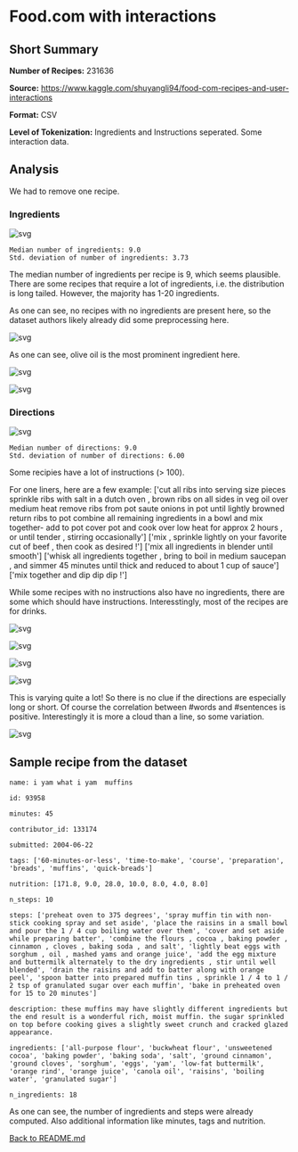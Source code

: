 # Food.com with interactions

## Short Summary

**Number of Recipes:** 231636

**Source:** https://www.kaggle.com/shuyangli94/food-com-recipes-and-user-interactions


**Format:** CSV

**Level of Tokenization:** Ingredients and Instructions seperated. Some interaction data.

## Analysis

We  had to remove one recipe.

### Ingredients

![svg](inspection_food-com_files/inspection_food-com_4_0.svg)


    Median number of ingredients: 9.0
    Std. deviation of number of ingredients: 3.73


The median number of ingredients per recipe is 9, which seems plausible. There are some recipes that require a lot of ingredients, i.e. the distribution is long tailed. However, the majority has 1-20 ingredients.








As one can see, no recipes with no ingredients are present here, so the dataset authors likely already did some preprocessing here.



![svg](inspection_food-com_files/inspection_food-com_8_1.svg)


As one can see, olive oil is the most prominent ingredient here.


![svg](inspection_food-com_files/inspection_food-com_11_1.svg)



![svg](inspection_food-com_files/inspection_food-com_13_1.svg)


### Directions



![svg](inspection_food-com_files/inspection_food-com_15_0.svg)


    Median number of directions: 9.0
    Std. deviation of number of directions: 6.00






Some recipies have a lot of instructions (> 100).

For one liners, here are a few example: 
    ['cut all ribs into serving size pieces sprinkle ribs with salt in a dutch oven , brown ribs on all sides in veg oil over medium heat remove ribs from pot saute onions in pot until lightly browned return ribs to pot combine all remaining ingredients in a bowl and mix together- add to pot cover pot and cook over low heat for approx 2 hours , or until tender , stirring occasionally']
    ['mix , sprinkle lightly on your favorite cut of beef , then cook as desired !']
    ['mix all ingredients in blender until smooth']
    ['whisk all ingredients together , bring to boil in medium saucepan , and simmer 45 minutes until thick and reduced to about 1 cup of sauce']
    ['mix together and dip dip dip !']


While some recipes with no instructions also have no ingredients, there are some which should have instructions. Interesstingly, most of the recipes are for drinks.




![svg](inspection_food-com_files/inspection_food-com_21_0.svg)



![svg](inspection_food-com_files/inspection_food-com_21_1.svg)



![svg](inspection_food-com_files/inspection_food-com_21_2.svg)



![svg](inspection_food-com_files/inspection_food-com_21_3.svg)


This is varying quite a lot! So there is no clue if the directions are especially long or short. Of course the correlation between #words and #sentences is positive. Interestingly it is more a cloud than a line, so some variation.




![svg](inspection_food-com_files/inspection_food-com_24_0.svg)


## Sample recipe from the dataset 

````
name: i yam what i yam  muffins

id: 93958

minutes: 45

contributor_id: 133174

submitted: 2004-06-22

tags: ['60-minutes-or-less', 'time-to-make', 'course', 'preparation', 'breads', 'muffins', 'quick-breads']

nutrition: [171.8, 9.0, 28.0, 10.0, 8.0, 4.0, 8.0]

n_steps: 10

steps: ['preheat oven to 375 degrees', 'spray muffin tin with non-stick cooking spray and set aside', 'place the raisins in a small bowl and pour the 1 / 4 cup boiling water over them', 'cover and set aside while preparing batter', 'combine the flours , cocoa , baking powder , cinnamon , cloves , baking soda , and salt', 'lightly beat eggs with sorghum , oil , mashed yams and orange juice', 'add the egg mixture and buttermilk alternately to the dry ingredients , stir until well blended', 'drain the raisins and add to batter along with orange peel', 'spoon batter into prepared muffin tins , sprinkle 1 / 4 to 1 / 2 tsp of granulated sugar over each muffin', 'bake in preheated oven for 15 to 20 minutes']

description: these muffins may have slightly different ingredients but the end result is a wonderful rich, moist muffin. the sugar sprinkled on top before cooking gives a slightly sweet crunch and cracked glazed appearance.

ingredients: ['all-purpose flour', 'buckwheat flour', 'unsweetened cocoa', 'baking powder', 'baking soda', 'salt', 'ground cinnamon', 'ground cloves', 'sorghum', 'eggs', 'yam', 'low-fat buttermilk', 'orange rind', 'orange juice', 'canola oil', 'raisins', 'boiling water', 'granulated sugar']

n_ingredients: 18
````

As one can see, the number of ingredients and steps were already computed. Also additional information like minutes, tags and nutrition. 

[Back to README.md](../README.md)
